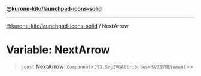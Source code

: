 [**@kurone-kito/launchpad-icons-solid**](../README.md)

***

[@kurone-kito/launchpad-icons-solid](../globals.md) / NextArrow

# Variable: NextArrow

> `const` **NextArrow**: `Component`\<`JSX.SvgSVGAttributes`\<`SVGSVGElement`\>\>
